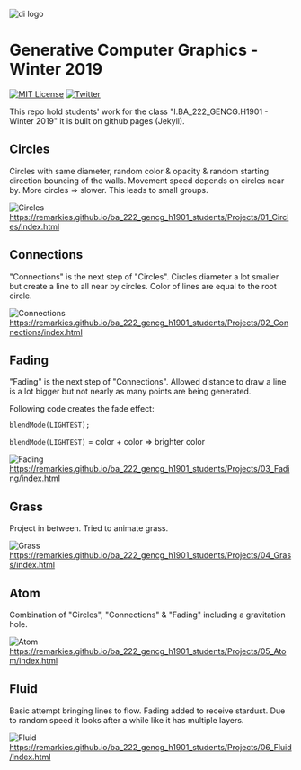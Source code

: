 ![di logo](https://raw.githubusercontent.com/digitalideation/ba_222_gencg_h1901/master/docs/assets/images/di-logo-small.jpg "di logo")

# Generative Computer Graphics - Winter 2019

[![MIT License](https://img.shields.io/badge/license-MIT-blue.svg)](http://opensource.org/licenses/MIT)
[![Twitter](https://img.shields.io/twitter/url/https/github.com/webslides/webslides.svg?style=social)](https://twitter.com/digideation)

This repo hold students' work for the class "I.BA_222_GENCG.H1901 - Winter 2019" it is built on github pages (Jekyll).

## Circles

Circles with same diameter, random color & opacity & random starting direction bouncing of the walls. Movement speed depends on circles near by.
More circles => slower. This leads to small groups.

![Circles](https://i.ibb.co/D9NGQ2X/Bildschirmfoto-2019-12-17-um-00-50-19.png)
https://remarkies.github.io/ba_222_gencg_h1901_students/Projects/01_Circles/index.html

## Connections

"Connections" is the next step of "Circles". Circles diameter a lot smaller but create a line to all near by circles. Color of lines are equal to the root circle.

![Connections](https://i.ibb.co/KsFG2Lv/Bildschirmfoto-2019-12-17-um-00-50-34.png)
https://remarkies.github.io/ba_222_gencg_h1901_students/Projects/02_Connections/index.html

## Fading

"Fading" is the next step of "Connections". Allowed distance to draw a line is a lot bigger but not nearly as many points are being generated.

Following code creates the fade effect:
```
blendMode(LIGHTEST);
```
`blendMode(LIGHTEST)` = color + color => brighter color

![Fading](https://i.ibb.co/3W5bkCM/Bildschirmfoto-2019-12-17-um-00-51-08.png)
https://remarkies.github.io/ba_222_gencg_h1901_students/Projects/03_Fading/index.html

## Grass

Project in between. Tried to animate grass.

![Grass](https://i.ibb.co/nj6NZRX/Bildschirmfoto-2019-12-17-um-00-51-20.png)
https://remarkies.github.io/ba_222_gencg_h1901_students/Projects/04_Grass/index.html

## Atom

Combination of "Circles", "Connections" & "Fading" including a gravitation hole.

![Atom](https://i.ibb.co/Tq6v6s9/Bildschirmfoto-2019-12-17-um-00-51-27.png)
https://remarkies.github.io/ba_222_gencg_h1901_students/Projects/05_Atom/index.html

## Fluid

Basic attempt bringing lines to flow. Fading added to receive stardust. Due to random speed it looks after a while like it has multiple layers.

![Fluid](https://i.ibb.co/fptY1C6/Bildschirmfoto-2019-12-17-um-00-51-40.png)
https://remarkies.github.io/ba_222_gencg_h1901_students/Projects/06_Fluid/index.html
